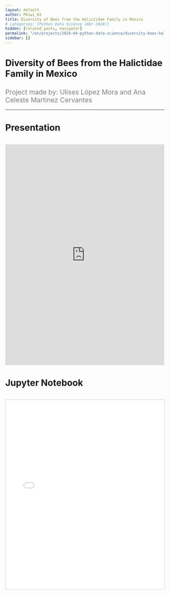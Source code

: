 ```yaml
---
layout: default
author: PKiwi_03
title: Diversity of Bees from the Halictidae Family in Mexico
# categories: [Python Data Science (Abr 2024)]
hidden: [related_posts, navigator]
permalink: "/en/projects/2024-04-python-data-science/diversity-bees-halictidae-family-mexico.html"
sidebar: []
---
```


# Diversity of Bees from the Halictidae Family in Mexico
<h2 style="color: gray; font-weight: normal;">
Project made by:  Ulises López Mora and Ana Celeste Martínez Cervantes
</h2>

---

# Presentation
<br>

<iframe width="100%" height="700" src="https://www.youtube.com/embed/K5ug0qz2ND0?si=ERiSMj6J3fhtdWr7" frameborder="0" allow="accelerometer; autoplay; clipboard-write; encrypted-media; gyroscope; picture-in-picture; web-share" referrerpolicy="strict-origin-when-cross-origin" allowfullscreen></iframe>

<br>

# Jupyter Notebook
<br>

<iframe 
    src="/assets/html/ulises_lopez.html" 
    width="100%" 
    height="600" 
    style="border: 1px solid #ccc;"
></iframe>